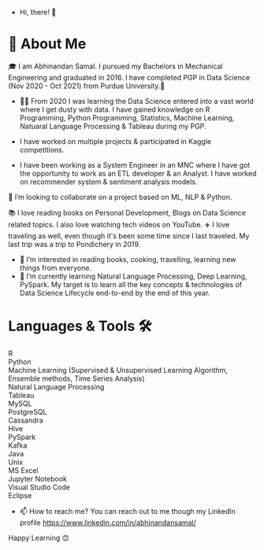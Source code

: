 - Hi, there! 👋 
# 🚀 About Me
🎓 I am Abhinandan Samal. I pursued my Bachelors in Mechanical Engineering and graduated in 2016. I have completed PGP in Data Science (Nov 2020 - Oct 2021) from Purdue University.👀  
- 👨‍💻 From 2020 I was learning the Data Science entered into a vast world where I get dusty with data. I have gained knowledge on R Programming, Python Programming, Statistics, Machine Learning, Natuaral Language Processing & Tableau during my PGP.
- I have worked on multiple projects & participated in Kaggle competitions.

- I have been working as a System Engineer in an MNC where I have got the opportunity to work as an ETL developer & an Analyst. I have worked on recommender system & sentiment analysis models.

💞️ I’m looking to collaborate on a project based on ML, NLP & Python.

📚 I love reading books on Personal Development, Blogs on Data Science related topics. I also love watching tech videos on YouTube.
✈️ I love traveling as well, even though it's been some time since I last traveled. My last trip was a trip to Pondichery in 2019.
- 👀 I’m interested in reading books, cooking, travelling, learning new things from everyone. 
- 🌱 I’m currently learning Natural Language Processing, Deep Learning, PySpark. My target is to learn all the key concepts & technologies of Data Science Lifecycle end-to-end by the end of this year.

# Languages & Tools 🛠️
R  
Python  
Machine Learning (Supervised & Unsupervised Learning Algorithm, Ensemble methods, Time Series Analysis)  
Natural Language Processing  
Tableau  
MySQL  
PostgreSQL  
Cassandra  
Hive  
PySpark  
Kafka  
Java  
Unix  
MS Excel  
Jupyter Notebook  
Visual Studio Code  
Eclipse


- 📫 How to reach me?  You can reach out to me though my LinkedIn profile https://www.linkedin.com/in/abhinandansamal/

Happy Learning 😊
